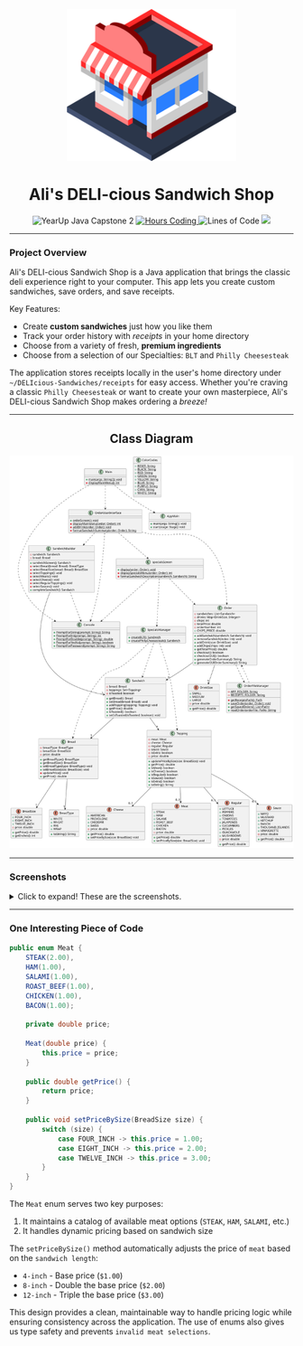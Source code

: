 <p align="center">
  <img src="src/main/resources/images/HomeScreen/icon.png" alt="Logo" width="300"/>
</p>

<h1 align="center">Ali's DELI-cious Sandwich Shop</h1>

<p align="center">
    <img src="https://img.shields.io/badge/YearUp%20Java%20Capstone%202-blueviolet?style=for-the-badge" alt="YearUp Java Capstone 2" />
    <a href="https://wakatime.com/badge/user/018d6ba0-92b9-4fd1-bdc3-7c0f7b3f179c/project/9176fe18-3ce2-484b-9f1f-4a985df90478">
        <img src="https://wakatime.com/badge/user/018d6ba0-92b9-4fd1-bdc3-7c0f7b3f179c/project/9176fe18-3ce2-484b-9f1f-4a985df90478.svg?style=for-the-badge" alt="Hours Coding" />
    </a>
    <img src="https://img.shields.io/badge/lines_of_code-3k-brightgreen?style=for-the-badge" alt="Lines of Code" />
    <img src="https://img.shields.io/badge/javafx-%23FF0000.svg?style=for-the-badge&logo=javafx&logoColor=white" />
</p>


---

### Project Overview

Ali's DELI-cious Sandwich Shop is a Java application that brings the classic deli experience right to your computer. This app lets you create custom sandwiches, save orders, and save receipts.

Key Features:
- Create **custom sandwiches** just how you like them
- Track your order history with *receipts* in your home directory
- Choose from a variety of fresh, **premium ingredients**
- Choose from a selection of our Specialties: `BLT` and `Philly Cheesesteak`

The application stores receipts locally in the user's home directory under `~/DELIcious-Sandwiches/receipts` for easy access. Whether you're craving a classic `Philly Cheesesteak` or want to create your own masterpiece, Ali's DELI-cious Sandwich Shop makes ordering a *breeze!*




---

<h2 align="center">Class Diagram</h2>
<p align="center">
    <img src="src/main/resources/diagram3.svg" alt="Class Diagram" width="700"/>
</p>

---

### Screenshots

<details>
<summary>Click to expand! These are the screenshots.</summary>

![Build Your Sandwich Screen](src/main/resources/images/Screenshots/SandwichBuild.png)

*Build Your Sandwich Screen - Create your perfect sandwich by selecting `bread`, `size`, and `toppings`. 🥪*


![Cheese Selection Screen](src/main/resources/images/Screenshots/CheeseSelection.png)

*Cheese Selection Screen - Choose from our premium `cheese` options! 🧀*


![Topping Categories Screen](src/main/resources/images/Screenshots/ToppingCategories.png)

*Topping Categories Screen - Browse through our organized selection of `meats`, `cheeses`, `veggies`, and `sauces`! 🥬*


![Order Summary Screen](src/main/resources/images/Screenshots/OrderSummary.png)

*Order Summary Screen - Review your sandwich and add `drinks` or `chips` to complete your meal! 🥤*

</details>

---

### One Interesting Piece of Code

```Java
public enum Meat {
    STEAK(2.00),
    HAM(1.00),
    SALAMI(1.00),
    ROAST_BEEF(1.00),
    CHICKEN(1.00),
    BACON(1.00);

    private double price;

    Meat(double price) {
        this.price = price;
    }

    public double getPrice() {
        return price;
    }

    public void setPriceBySize(BreadSize size) {
        switch (size) {
            case FOUR_INCH -> this.price = 1.00;
            case EIGHT_INCH -> this.price = 2.00;
            case TWELVE_INCH -> this.price = 3.00;
        }
    }
}
```

The `Meat` enum serves two key purposes:

1. It maintains a catalog of available meat options (`STEAK`, `HAM`, `SALAMI`, etc.)
2. It handles dynamic pricing based on sandwich size

The `setPriceBySize()` method automatically adjusts the price of `meat` based on the `sandwich length`:
- `4-inch` - Base price (`$1.00`)
- `8-inch` - Double the base price (`$2.00`)
- `12-inch` - Triple the base price (`$3.00`)

This design provides a clean, maintainable way to handle pricing logic while ensuring consistency across the application. The use of enums also gives us type safety and prevents `invalid meat selections`.


